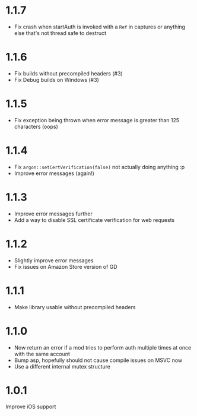 # 1.1.7

* Fix crash when startAuth is invoked with a `Ref` in captures or anything else that's not thread safe to destruct

# 1.1.6

* Fix builds without precompiled headers (#3)
* Fix Debug builds on Windows (#3)

# 1.1.5

* Fix exception being thrown when error message is greater than 125 characters (oops)

# 1.1.4

* Fix `argon::setCertVerification(false)` not actually doing anything :p
* Improve error messages (again!)

# 1.1.3

* Improve error messages further
* Add a way to disable SSL certificate verification for web requests

# 1.1.2

* Slightly improve error messages
* Fix issues on Amazon Store version of GD

# 1.1.1

* Make library usable without precompiled headers

# 1.1.0

* Now return an error if a mod tries to perform auth multiple times at once with the same account
* Bump asp, hopefully should not cause compile issues on MSVC now
* Use a different internal mutex structure

# 1.0.1

Improve iOS support
